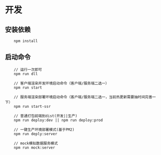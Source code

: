 <!--
 * @Author: zhangb
 * @Date: 2019-11-14 11:05:59
 * @Email: lovewinders@163.com
 * @Last Modified by: zhangb
 * @Last Modified time: 2019-11-22 17:06:37
 * @Description: 
 -->

# 开发

## 安装依赖
```
    npm install 
```

## 启动命令

```
    // 运行一次即可
    npm run dll

    // 客户端渲染开发环境启动命令（客户端/服务端二选一）
    npm run start

    // 服务端渲染部署环境启动命令（客户端/服务端二选一，当前热更新需要抽时间完善一下）
    npm run start-ssr

    // 普通打包前端到dist(开发||生产)
    npm run deploy:dev || npm run deploy:prod

    // 一键生产环境部署模式(基于PM2)
    npm run deply:server

    // mock模拟数据服务模式
    npm run mock:server
```